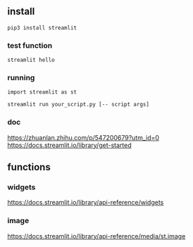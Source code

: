 

## install
```
pip3 install streamlit
```

### test function
``` streamlit hello ```

### running 
``` 
import streamlit as st
```

```
streamlit run your_script.py [-- script args]
```

### doc
https://zhuanlan.zhihu.com/p/547200679?utm_id=0   
https://docs.streamlit.io/library/get-started   


## functions

### widgets
https://docs.streamlit.io/library/api-reference/widgets

### image
https://docs.streamlit.io/library/api-reference/media/st.image